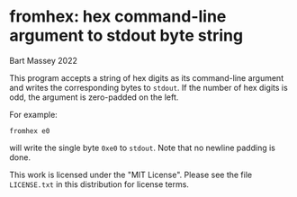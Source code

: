 # fromhex: hex command-line argument to stdout byte string
Bart Massey 2022

This program accepts a string of hex digits as its
command-line argument and writes the corresponding bytes to
`stdout`. If the number of hex digits is odd, the argument
is zero-padded on the left.

For example:

    fromhex e0

will write the single byte `0xe0` to `stdout`. Note that no
newline padding is done.


This work is licensed under the "MIT License". Please see the file
`LICENSE.txt` in this distribution for license terms.
